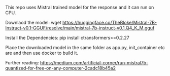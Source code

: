 This repo uses Mistral trained model for the response and it can run on CPU.

Downlaod the model: wget https://huggingface.co/TheBloke/Mistral-7B-Instruct-v0.1-GGUF/resolve/main/mistral-7b-instruct-v0.1.Q4_K_M.gguf

Install the Dependencies: pip install ctransformers>=0.2.27

Place the downloaded model in the same folder as app.py, init_container etc are and then use docker to build it.

Further reading: https://medium.com/artificial-corner/run-mistral7b-quantized-for-free-on-any-computer-2cadc18b45a2
